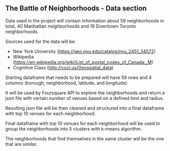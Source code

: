 
<h2>The Battle of Neighborhoods - Data section</h2>

<p>Data used in the project will contain information about 59 neighborhoods in total, 40 Manhattan neighborhoods and 19 Downtown Toronto neighborhoods.</p>

Sources used for the data will be:
- New York University 
(https://geo.nyu.edu/catalog/nyu_2451_34572)
- Wikipedia
(https://en.wikipedia.org/wiki/List_of_postal_codes_of_Canada:_M)
- Cognitive Class
(http://cocl.us/Geospatial_data)

<p>Starting dataframe that needs to be prepared will have 59 rows and 4 columns (borough, neighborhood, latitude, and longitude). </p>
<p>It will be used by Foursquare API to explore the neighborhoods and return a json file with certain number of venues based on a defined limit and radius. </p>
<p>Resulting json file will be then cleaned and structured into a final dataframe with top 10 venues for each neighborhood. </p>
<p>Final dataframe with top 10 venues for each neighborhood will be used to group the neighborhoods into 5 clusters with k-means algorithm. </p>
<p>The neighborhoods that find themselves in the same cluster will be the one that are similar. </p>
